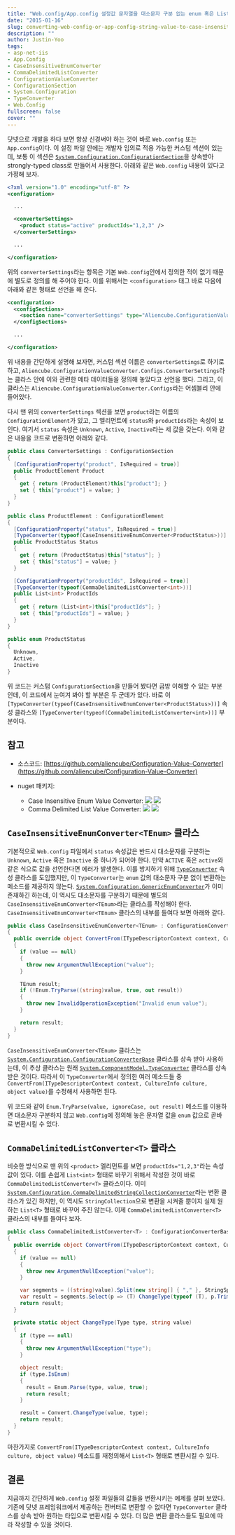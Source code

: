 ```yaml
---
title: "Web.config/App.config 설정값 문자열을 대소문자 구분 없는 enum 혹은 List 형태로 손쉽게 변환하기"
date: "2015-01-16"
slug: converting-web-config-or-app-config-string-value-to-case-insensitive-enum-value-or-list-t
description: ""
author: Justin-Yoo
tags:
- asp-net-iis
- App.Config
- CaseInsensitiveEnumConverter
- CommaDelimitedListConverter
- ConfigurationValueConverter
- ConfigurationSection
- System.Configuration
- TypeConverter
- Web.Config
fullscreen: false
cover: ""
---
```


닷넷으로 개발을 하다 보면 항상 신경써야 하는 것이 바로 `Web.config` 또는 `App.config`이다. 이 설정 파일 안에는 개발자 임의로 적용 가능한 커스텀 섹션이 있는데, 보통 이 섹션은 [`System.Configuration.ConfigurationSection`](http://msdn.microsoft.com/en-us/library/System.Configuration.ConfigurationSection(v=vs.110).aspx)을 상속받아 strongly-typed class로 만들어서 사용한다. 아래와 같은 `Web.config` 내용이 있다고 가정해 보자.

```xml
<?xml version="1.0" encoding="utf-8" ?>
<configuration>

  ...

  <converterSettings>
    <product status="active" productIds="1,2,3" />
  </converterSettings>

  ...

</configuration>
```

위의 `converterSettings`라는 항목은 기본 `Web.config`안에서 정의한 적이 없기 때문에 별도로 정의를 해 주어야 한다. 이를 위해서는 `<configuration>` 태그 바로 다음에 아래와 같은 형태로 선언을 해 준다.

```xml
<configuration>
  <configSections>
    <section name="converterSettings" type="Aliencube.ConfigurationValueConverter.Configs.ConverterSettings, Aliencube.ConfigurationValueConverter.Configs" requirePermission="false" />
  </configSections>

  ...

</configuration>
```

위 내용을 간단하게 설명해 보자면, 커스텀 섹션 이름은 `converterSettings`로 하기로 하고, `Aliencube.ConfigurationValueConverter.Configs.ConverterSettings`라는 클라스 안에 이와 관련한 메타 데이터들을 정의해 놓았다고 선언을 했다. 그리고, 이 클라스는 `Aliencube.ConfigurationValueConverter.Configs`라는 어셈블리 안에 들어있다.

다시 맨 위의 `converterSettings` 섹션을 보면 `product`라는 이름의 `ConfigurationElement`가 있고, 그 엘리먼트에 `status`와 `productIds`라는 속성이 보인다. 여기서 `status` 속성은 `Unknown`, `Active`, `Inactive`라는 세 값을 갖는다. 이와 같은 내용을 코드로 변환하면 아래와 같다.

```csharp
public class ConverterSettings : ConfigurationSection
{
  [ConfigurationProperty("product", IsRequired = true)]
  public ProductElement Product
  {
    get { return (ProductElement)this["product"]; }
    set { this["product"] = value; }
  }
}

public class ProductElement : ConfigurationElement
{
  [ConfigurationProperty("status", IsRequired = true)]
  [TypeConverter(typeof(CaseInsensitiveEnumConverter<ProductStatus>))]
  public ProductStatus Status
  {
    get { return (ProductStatus)this["status"]; }
    set { this["status"] = value; }
  }

  [ConfigurationProperty("productIds", IsRequired = true)]
  [TypeConverter(typeof(CommaDelimitedListConverter<int>))]
  public List<int> ProductIds
  {
    get { return (List<int>)this["productIds"]; }
    set { this["productIds"] = value; }
  }
}

public enum ProductStatus
{
  Unknown,
  Active,
  Inactive
}
```

위 코드는 커스텀 `ConfigurationSection`을 만들어 봤다면 금방 이해할 수 있는 부분인데, 이 코드에서 눈여겨 봐야 할 부분은 두 군데가 있다. 바로 이 `[TypeConverter(typeof(CaseInsensitiveEnumConverter<ProductStatus>))]` 속성 클라스와 `[TypeConverter(typeof(CommaDelimitedListConverter<int>))]` 부분이다.

## 참고

- 소스코드: [https://github.com/aliencube/Configuration-Value-Converter](https://github.com/aliencube/Configuration-Value-Converter)
- nuget 패키지:
    
    - Case Insensitive Enum Value Converter: [![](https://img.shields.io/nuget/v/Aliencube.CaseInsensitiveEnumConverter.svg)](https://www.nuget.org/packages/Aliencube.CaseInsensitiveEnumConverter/) [![](https://img.shields.io/nuget/dt/Aliencube.CaseInsensitiveEnumConverter.svg)](https://www.nuget.org/packages/Aliencube.CaseInsensitiveEnumConverter/)
    - Comma Delimited List Value Converter: [![](https://img.shields.io/nuget/v/Aliencube.CommaDelimitedListConverter.svg)](https://www.nuget.org/packages/Aliencube.CommaDelimitedListConverter/) [![](https://img.shields.io/nuget/dt/Aliencube.CommaDelimitedListConverter.svg)](https://www.nuget.org/packages/Aliencube.CommaDelimitedListConverter/)

## `CaseInsensitiveEnumConverter<TEnum>` 클라스

기본적으로 `Web.config` 파일에서 `status` 속성값은 반드시 대소문자를 구분하는 `Unknown`, `Active` 혹은 `Inactive` 중 하나가 되어야 한다. 만약 `ACTIVE` 혹은 `active`와 같은 식으로 값을 선언한다면 에러가 발생한다. 이를 방지하기 위해 [`TypeConverter`](http://msdn.microsoft.com/en-us/library/system.componentmodel.typeconverter(v=vs.110).aspx) 속성 클라스를 도입했지만, 이 `TypeConverter`는 `enum` 값의 대소문자 구분 없이 변환하는 메소드를 제공하지 않는다. [`System.Configuration.GenericEnumConverter`](http://msdn.microsoft.com/en-us/library/system.configuration.genericenumconverter(v=vs.110).aspx)가 이미 존재하긴 하는데, 이 역시도 대소문자를 구분하기 때문에 별도의 `CaseInsensitiveEnumConverter<TEnum>`라는 클라스를 작성해야 한다. `CaseInsensitiveEnumConverter<TEnum>` 클라스의 내부를 들여다 보면 아래와 같다.

```csharp
public class CaseInsensitiveEnumConverter<TEnum> : ConfigurationConverterBase where TEnum : struct
{
  public override object ConvertFrom(ITypeDescriptorContext context, CultureInfo culture, object value)
  {
    if (value == null)
    {
      throw new ArgumentNullException("value");
    }

    TEnum result;
    if (!Enum.TryParse((string)value, true, out result))
    {
      throw new InvalidOperationException("Invalid enum value");
    }

    return result;
  }
}
```

`CaseInsensitiveEnumConverter<TEnum>` 클라스는 [`System.Configuration.ConfigurationConverterBase`](http://msdn.microsoft.com/en-us/library/System.Configuration.ConfigurationConverterBase(v=vs.110).aspx) 클라스를 상속 받아 사용하는데, 이 추상 클라스는 원래 [`System.ComponentModel.TypeConverter`](http://msdn.microsoft.com/en-us/library/system.componentmodel.typeconverter(v=vs.110).aspx) 클라스를 상속 받은 것이다. 따라서 이 `TypeConverter`에서 정의한 여러 메소드들 중 `ConvertFrom(ITypeDescriptorContext context, CultureInfo culture, object value)`를 수정해서 사용하면 된다.

위 코드와 같이 `Enum.TryParse(value, ignoreCase, out result)` 메소드를 이용하면 대소문자 구분하지 않고 `Web.config`에 정의해 놓은 문자열 값을 `enum` 값으로 곧바로 변환시킬 수 있다.

## `CommaDelimitedListConverter<T>` 클라스

비슷한 방식으로 맨 위의 `<product>` 엘리먼트를 보면 `productIds="1,2,3"`라는 속성값이 있다. 이를 손쉽게 `List<int>` 형태로 바꾸기 위해서 작성한 것이 바로 `CommaDelimitedListConverter<T>` 클라스이다. 이미 [`System.Configuration.CommaDelimitedStringCollectionConverter`](http://msdn.microsoft.com/en-us/library/system.configuration.commadelimitedstringcollectionconverter(v=vs.110).aspx)라는 변환 클라스가 있긴 하지만, 이 역시도 `StringCollection`으로 변환을 시켜줄 뿐이지 실제 원하는 `List<T>` 형태로 바꾸어 주진 않는다. 이제 `CommaDelimitedListConverter<T>` 클라스의 내부를 들여다 보자.

```csharp
public class CommaDelimitedListConverter<T> : ConfigurationConverterBase
{
  public override object ConvertFrom(ITypeDescriptorContext context, CultureInfo culture, object value)
  {
    if (value == null)
    {
      throw new ArgumentNullException("value");
    }

    var segments = ((string)value).Split(new string[] { "," }, StringSplitOptions.RemoveEmptyEntries);
    var result = segments.Select(p => (T) ChangeType(typeof (T), p.Trim())).ToList();
    return result;
  }

  private static object ChangeType(Type type, string value)
  {
    if (type == null)
    {
      throw new ArgumentNullException("type");
    }

    object result;
    if (type.IsEnum)
    {
      result = Enum.Parse(type, value, true);
      return result;
    }

    result = Convert.ChangeType(value, type);
    return result;
  }
}
```

마찬가지로 `ConvertFrom(ITypeDescriptorContext context, CultureInfo culture, object value)` 메소드를 재정의해서 `List<T>` 형태로 변환시킬 수 있다.

## 결론

지금까지 간단하게 `Web.config` 설정 파일들의 값들을 변환시키는 예제를 살펴 보았다. 기존에 닷넷 프레임워크에서 제공하는 컨버터로 변환할 수 없다면 `TypeConverter` 클라스를 상속 받아 원하는 타입으로 변환시킬 수 있다. 더 많은 변환 클라스들도 필요에 따라 작성할 수 있을 것이다.
